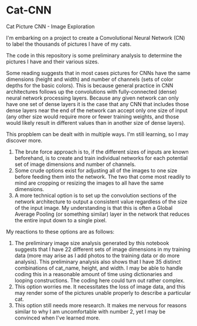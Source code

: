 # Cat-CNN
Cat Picture CNN - Image Exploration

I'm embarking on a project to create a Convolutional Neural Network (CN) to label the thousands of pictures I have of my cats.

The code in this repository is some preliminary analysis to determine the pictures I have and their various sizes.

Some reading suggests that in most cases pictures for CNNs have the same dimensions (height and width) and number of channels (sets of color depths for the basic colors). This is because general practice in CNN architectures follows up the convolutions with fully-connected (dense) neural network processing layers. Because any given network can only have one set of dense layers it is the case that any CNN that includes those dense layers near the end of the network can accept only one size of input (any other size would require more or fewer training weights, and those would likely result in different values than in another size of dense layers).

This propblem can be dealt with in multiple ways. I'm still learning, so I may discover more.
  1. The brute force approach is to, if the different sizes of inputs are known beforehand, is to create and train individual networks for each potential set of image dimensions and number of channels.
  2. Some crude options exist for adjusting all of the images to one size before feeding them into the network. The two that come most readily to mind are cropping or resizing the images to all have the same dimensions.
  3. A more technical option is to set up the convolution sections of the network architecture to output a consistent value regardless of the size of the input image. My understanding is that this is often a Global Average Pooling (or something similar) layer in the network that reduces the entire input down to a single pixel.

My reactions to these options are as follows:
  1. The preliminary image size analysis generated by this notebook suggests that I have 22 different sets of image dimensions in my training data (more may arise as I add photos to the training data or do more analysis). This preliminary analysis also shows that I have 35 distinct combinations of cat_name, height, and width. I may be able to handle coding this in a reasonable amount of time using dictionaries and looping constructions. The coding here could turn out rather complex.
  2. This option worries me. It necessitates the loss of image data, and this may render some of the pictures unable properly to describe a particular cat.
  3. This option still needs more research. It makes me nervous for reasons similar to why I am uncomfortable with number 2, yet I may be convinced when I've learned more.
